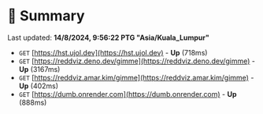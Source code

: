 # 📖 Summary
Last updated: **14/8/2024, 9:56:22 PTG "Asia/Kuala_Lumpur"**

- `GET` [https://hst.ujol.dev](https://hst.ujol.dev) - **Up** (718ms)
- `GET` [https://reddviz.deno.dev/gimme](https://reddviz.deno.dev/gimme) - **Up** (3167ms)
- `GET` [https://reddviz.amar.kim/gimme](https://reddviz.amar.kim/gimme) - **Up** (402ms)
- `GET` [https://dumb.onrender.com](https://dumb.onrender.com) - **Up** (888ms)
